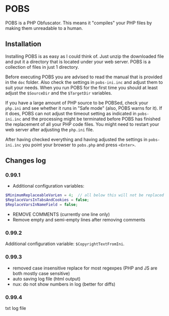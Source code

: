 POBS
====

POBS is a PHP Obfuscator. This means it "compiles" your PHP files by making them unreadable to a human.   

Installation
-------------------

Installing POBS is as easy as I could think of. Just unzip the downloaded file and put it a directory that is located under your web server. POBS is a collection of files in just 1 directory.

Before executing POBS you are advised to read the manual that is provided in the `doc` folder. Also check the settings in `pobs-ini.inc` and adjust them to suit your needs. When you run POBS for the first time you should at least adjust the `$SourceDir` and the `$TargetDir` variables.

If you have a large amount of PHP source to be POBSed, check your `php.ini` and see whether it runs in "Safe mode" (also, POBS warns for it). If it does, POBS can not adjust the timeout setting as indicated in `pobs-ini.inc` and the processing might be terminated before POBS has finished the replacement of all your PHP code files. You might need to restart your web server after adjusting the `php.ini` file.

After having checked everything and having adjusted the settings in `pobs-ini.inc` you point your browser to `pobs.php` and press `<Enter>`. 

Changes log
---------------------

### 0.99.1 ###

* Additional configuration variables:
```php
$MinimumReplaceableVarLen = 4;	// all below this will not be replaced
$ReplaceVarsInTabsAndCookies = false;
$ReplaceVarsInNameField = false;
```
* REMOVE COMMENTS <!-- ... --> (currently one line only)
* Remove empty and semi-empty lines after removing comments

### 0.99.2 ###

Additional configuration variable: `$CopyrightTextFromIni`.

### 0.99.3 ###
- removed case insensitive replace for most regexpes (PHP and JS are both mostly case sensitive)
- auto saving log file (html output)
- nux: do not show numbers in log (better for diffs)

### 0.99.4 ###

txt log file